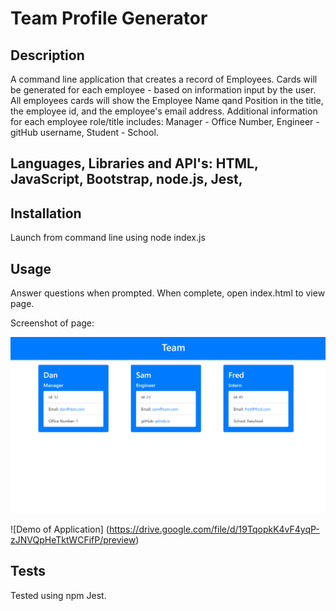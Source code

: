 # Team Profile Generator

## Description 
A command line application that creates a record of Employees. 
Cards will be generated for each employee - based on information input by the user.  
All employees cards will show the Employee Name qand Position in the title, the employee id, and the employee's email address.
Additional information for each employee role/title includes:
Manager - Office Number,
Engineer - gitHub username,
Student - School.

## Languages, Libraries and API's:   HTML, JavaScript, Bootstrap, node.js, Jest, 

## Installation
Launch from command line using node index.js

## Usage 

Answer questions when prompted.  When complete, open index.html to view page.  

Screenshot of page: 

![Team Profile Generator Screenshot ](assets/images/Team-Profile-Generator.PNG)


![Demo of Application] (https://drive.google.com/file/d/19TqopkK4vF4yqP-zJNVQpHeTktWCFifP/preview)


## Tests 
Tested using npm Jest. 

